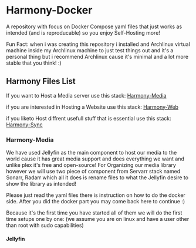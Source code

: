 # Harmony-Docker
A repository with focus on Docker Compose yaml files that just works as intended (and is reproducable) so you enjoy Self-Hosting more!

Fun Fact: when i was creating this repository i installed and Archlinux virtual machine inside my Archlinux machine to just test things out and it's a personal thing but i recommend Archlinux cause it's minimal and a lot more stable that you think! :)

## Harmony Files List
If you want to Host a Media server use this stack:
[Harmony-Media](#Harmony-Media)

if you are interested in Hosting a Website use this stack:
[Harmony-Web](#Harmony-Web)

if you liketo Host diffrent usefull stuff that is essential use this stack:
[Harmony-Sync](#Harmony-Sync)

### Harmony-Media
We have used Jellyfin as the main component to host our media to the world cause it has great media support and does everything we want and unlike plex it's free and open-source!
For Organizing our media library however we will use two piece of component from Servarr stack named Sonarr, Radarr which all it does is rename files to what the Jellyfin desire to show the library as intended!

Please just read the yaml files there is instruction on how to do the docker side.
After you did the docker part you may come back here to continue :)

Because it's the first time you have started all of them we will do the first time setups one by one:
(we assume you are on linux and have a user other than root with sudo capabilities)

#### Jellyfin

